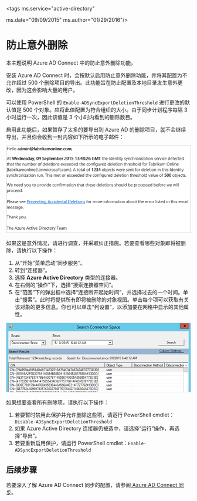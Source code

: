 <properties
   pageTitle="Azure AD Connect 同步：防止意外删除 | Windows Azure"
   description="本主题说明 Azure AD Connect 中的防止意外删除功能。"
   services="active-directory"
   documentationCenter=""
   authors="AndKjell"
   manager="msStevenPo"
   editor=""/>

<tags
   ms.service="active-directory"

   ms.date="09/09/2015"
   ms.author="01/29/2016"/>

# 防止意外删除
本主题说明 Azure AD Connect 中的防止意外删除功能。

安装 Azure AD Connect 时，会按默认启用防止意外删除功能，并将其配置为不允许超过 500 个删除项目的导出。此功能旨在防止配置及本地目录发生意外更改，因为这会影响大量的用户。

可以使用 PowerShell 的 `Enable-ADSyncExportDeletionThreshold` 进行更改的默认值是 500 个对象。应将此值配置为符合组织的大小。由于同步计划程序每隔 3 小时运行一次，因此该值是 3 个小时内看到的删除数目。

启用此功能后，如果暂存了太多的要导出到 Azure AD 的删除项目，就不会继续导出，并且你会收到一封内容如下所示的电子邮件：

![意外删除电子邮件](./media/active-directory-aadconnectsync-feature-prevent-accidental-deletes/email.png)

如果这是意外情况，请进行调查，并采取纠正措施。若要查看哪些对象即将被删除，请执行以下操作：

1. 从“开始”菜单启动“同步服务”。
2. 转到“连接器”。
3. 选择 **Azure Active Directory** 类型的连接器。
4. 在右侧的“操作”下，选择“搜索连接器空间”。
5. 在“范围”下的弹出框中选择“连接断开起始时间”，并选择过去的一个时间。单击“搜索”。此时将提供所有即将被删除的对象视图。单击每个项可以获取有关该对象的更多信息。你也可以单击“列设置”，以添加要在网格中显示的其他属性。

![搜索连接器空间](./media/active-directory-aadconnectsync-feature-prevent-accidental-deletes/searchcs.png)

如果想要查看所有删除项，请执行以下操作：

1. 若要暂时禁用此保护并允许删除这些项，请运行 PowerShell cmdlet：`Disable-ADSyncExportDeletionThreshold`
2. 如果 Azure Active Directory 连接器仍被选中，请选择“运行”操作，再选择“导出”。
3. 若要重新启用保护，请运行 PowerShell cmdlet：`Enable-ADSyncExportDeletionThreshold`

## 后续步骤

若要深入了解 Azure AD Connect 同步的配置，请参阅[ Azure AD Connect 同步](/documentation/articles/active-directory-aadconnectsync-whatis)。

<!---HONumber=74-->